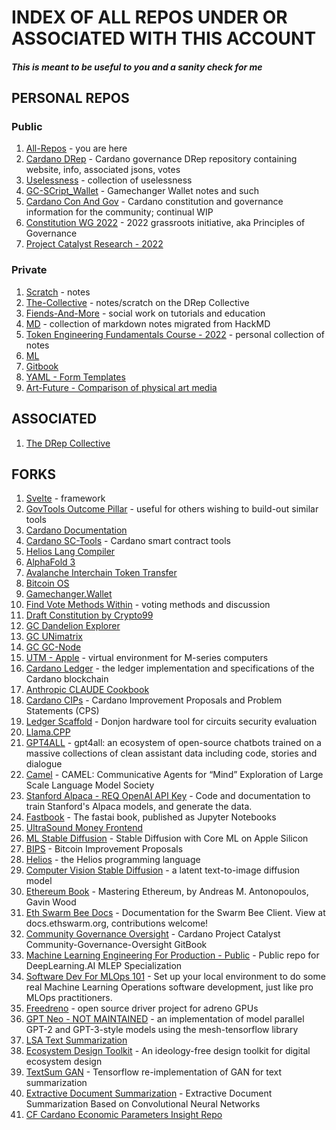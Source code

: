 # INDEX OF ALL REPOS UNDER OR ASSOCIATED WITH THIS ACCOUNT
##### This is meant to be useful to you and a sanity check for me

## PERSONAL REPOS
### Public
1. [All-Repos](https://github.com/st8tikratio/all-repos) - you are here
2. [Cardano DRep](https://github.com/st8tikratio/cardano_DRep) - Cardano governance DRep repository containing website, info, associated jsons, votes
3. [Uselessness](https://github.com/st8tikratio/Uselessness) - collection of uselessness
4. [GC-SCript_Wallet](https://github.com/st8tikratio/gc-script-wallet) - Gamechanger Wallet notes and such
5. [Cardano Con And Gov](https://github.com/st8tikratio/Cardano_Con_and_Gov) - Cardano constitution and governance information for the community; continual WIP
6. [Constitution WG 2022](https://github.com/st8tikratio/Constitution_WG_2022) - 2022 grassroots initiative, aka Principles of Governance
7. [Project Catalyst Research - 2022](https://github.com/st8tikratio/catalyst_research_2022)


### Private
1. [Scratch](https://github.com/st8tikratio/scratch) - notes
2. [The-Collective](https://github.com/st8tikratio/the-collective) - notes/scratch on the DRep Collective
3. [Fiends-And-More](https://github.com/st8tikratio/fiends-and-more) - social work on tutorials and education
4. [MD](https://github.com/st8tikratio/md) - collection of markdown notes migrated from HackMD
5. [Token Engineering Fundamentals Course - 2022](https://github.com/st8tikratio/TE_fundamentals_course_2022) - personal collection of notes
6. [ML](https://github.com/st8tikratio/ML)
7. [Gitbook](https://github.com/st8tikratio/gitbook)
8. [YAML - Form Templates](https://github.com/st8tikratio/yaml)
9. [Art-Future - Comparison of physical art media](https://github.com/st8tikratio/art-future)

## ASSOCIATED
1. [The DRep Collective](https://github.com/DRep-Collective/.github/blob/main/profile/README.md)

## FORKS
1. [Svelte](https://github.com/st8tikratio/svelte) - framework
2. [GovTools Outcome Pillar](https://github.com/st8tikratio/govtool-outcomes-pillar) - useful for others wishing to build-out similar tools
3. [Cardano Documentation](https://github.com/st8tikratio/cardano-documentation)
4. [Cardano SC-Tools](https://github.com/st8tikratio/cardano-sc-tools) - Cardano smart contract tools
5. [Helios Lang Compiler](https://github.com/st8tikratio/Helios_Lang_compiler)
6. [AlphaFold 3](https://github.com/st8tikratio/alphafold3)
7. [Avalanche Interchain Token Transfer](https://github.com/st8tikratio/avalanche-interchain-token-transfer)
8. [Bitcoin OS](https://github.com/st8tikratio/bitcoinOS)
9. [Gamechanger.Wallet](https://github.com/st8tikratio/GC_gamechanger.wallet)
10. [Find Vote Methods Within](https://github.com/st8tikratio/find_vote_methods_within--bternarytau.github.io) - voting methods and discussion
11. [Draft Constitution by Crypto99](https://github.com/st8tikratio/draft-constitution_Crypto2099)
12. [GC Dandelion Explorer](https://github.com/st8tikratio/GC_dandelion-explorer)
13. [GC UNimatrix](https://github.com/st8tikratio/GC_unimatrix)
14. [GC GC-Node](https://github.com/st8tikratio/GC_gc_node)
15. [UTM - Apple](https://github.com/st8tikratio/UTM_Apple) - virtual environment for M-series computers
16. [Cardano Ledger](https://github.com/st8tikratio/cardano-ledger) - the ledger implementation and specifications of the Cardano blockchain
17. [Anthropic CLAUDE Cookbook](https://github.com/st8tikratio/anthropic-CLAUDE-cookbook)
18. [Cardano CIPs](https://github.com/st8tikratio/Cardano_CIPs) - Cardano Improvement Proposals and Problem Statements (CPS)
19. [Ledger Scaffold](https://github.com/st8tikratio/ledger_scaffold) - Donjon hardware tool for circuits security evaluation
20. [Llama.CPP](https://github.com/st8tikratio/llama.cpp)
21. [GPT4ALL](https://github.com/st8tikratio/gpt4all) - gpt4all: an ecosystem of open-source chatbots trained on a massive collections of clean assistant data including code, stories and dialogue
22. [Camel](https://github.com/st8tikratio/camel) - CAMEL: Communicative Agents for “Mind” Exploration of Large Scale Language Model Society
23. [Stanford Alpaca - REQ OpenAI API Key](https://github.com/st8tikratio/stanford_alpaca--REQ--OpenAI_key) - Code and documentation to train Stanford's Alpaca models, and generate the data.
24. [Fastbook](https://github.com/st8tikratio/fastbook) - The fastai book, published as Jupyter Notebooks
25. [UltraSound Money Frontend](https://github.com/st8tikratio/ultra_sound_money_frontend)
26. [ML Stable Diffusion](https://github.com/st8tikratio/ml-stable-diffusion) - Stable Diffusion with Core ML on Apple Silicon
27. [BIPS](https://github.com/st8tikratio/bips) - Bitcoin Improvement Proposals
28. [Helios](https://github.com/st8tikratio/helios) - the Helios programming language
29. [Computer Vision Stable Diffusion](https://github.com/st8tikratio/compvis-stable-diffusion) - a latent text-to-image diffusion model
30. [Ethereum Book](https://github.com/st8tikratio/ethereumbook) - Mastering Ethereum, by Andreas M. Antonopoulos, Gavin Wood
31. [Eth Swarm Bee Docs](https://github.com/st8tikratio/eth-swarm-bee-docs) - Documentation for the Swarm Bee Client. View at docs.ethswarm.org, contributions welcome!
32. [Community Governance Oversight](https://github.com/st8tikratio/Community-Governance-Oversight) - Cardano Project Catalyst Community-Governance-Oversight GitBook
33. [Machine Learning Engineering For Production - Public](https://github.com/st8tikratio/machine-learning-engineering-for-production-public) - Public repo for DeepLearning.AI MLEP Specialization
34. [Software Dev For MLOps 101](https://github.com/st8tikratio/software-dev-for-mlops-101) - Set up your local environment to do some real Machine Learning Operations software development, just like pro MLOps practitioners.
35. [Freedreno](https://github.com/st8tikratio/freedreno) - open source driver project for adreno GPUs
36. [GPT Neo - NOT MAINTAINED](https://github.com/st8tikratio/gpt-neo--Not_Maintained) - an implementation of model parallel GPT-2 and GPT-3-style models using the mesh-tensorflow library
37. [LSA Text Summarization](https://github.com/st8tikratio/LSA-Text-Summarization)
38. [Ecosystem Design Toolkit](https://github.com/st8tikratio/ecosystem-design-toolkit) - An ideology-free design toolkit for digital ecosystem design
39. [TextSum GAN](https://github.com/st8tikratio/textsum-gan) - Tensorflow re-implementation of GAN for text summarization
40. [Extractive Document Summarization](https://github.com/st8tikratio/extractive-document-summarization) - Extractive Document Summarization Based on Convolutional Neural Networks
41. [CF Cardano Economic Parameters Insight Repo](https://github.com/st8tikratio/cf-cardano-econ-params)





